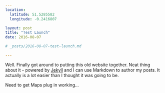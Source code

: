 ```yaml
---
location:
  latitude: 51.5285582
  longitude: -0.2416807

layout: post
title: "Test Launch"
date: 2016-08-07

# _posts/2016-08-07-test-launch.md

---
```


Well. Finally got around to putting this old website together. Neat thing about it - powered by [Jekyll](http://jekyllrb.com) and I can use Markdown to author my posts. It actually is a lot easier than I thought it was going to be.

Need to get Maps plug in working...
